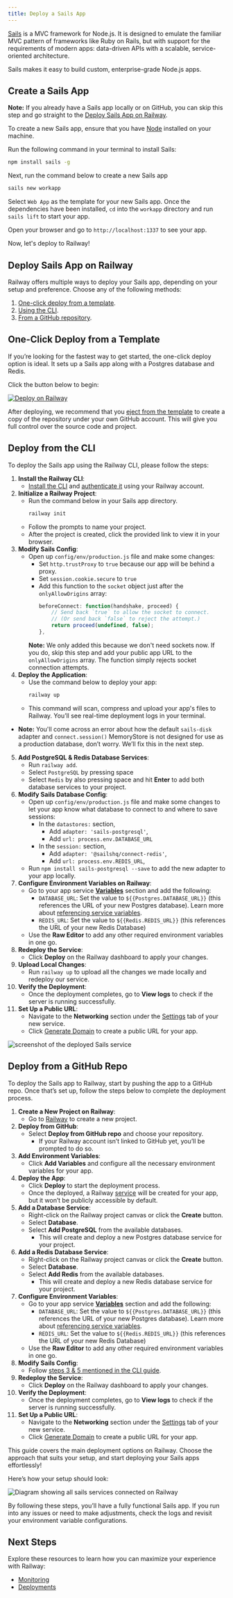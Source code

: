 ```yaml
---
title: Deploy a Sails App
---
```


[Sails](https://sailsjs.com) is a MVC framework for Node.js. It is designed to emulate the familiar MVC pattern of frameworks like Ruby on Rails, but with support for the requirements of modern apps: data-driven APIs with a scalable, service-oriented architecture.

Sails makes it easy to build custom, enterprise-grade Node.js apps.

## Create a Sails App

**Note:** If you already have a Sails app locally or on GitHub, you can skip this step and go straight to the [Deploy Sails App on Railway](#deploy-sails-app-on-railway).

To create a new Sails app, ensure that you have [Node](https://nodejs.org/en/learn/getting-started/how-to-install-nodejs) installed on your machine.

Run the following command in your terminal to install Sails:

```bash
npm install sails -g
```

Next, run the command below to create a new Sails app

```bash
sails new workapp
```

Select `Web App` as the template for your new Sails app. Once the dependencies have been installed, `cd` into the `workapp` directory and run `sails lift` to start your app.

Open your browser and go to `http://localhost:1337` to see your app.

Now, let's deploy to Railway!

## Deploy Sails App on Railway

Railway offers multiple ways to deploy your Sails app, depending on your setup and preference. Choose any of the following methods:

1. [One-click deploy from a template](#one-click-deploy-from-a-template).
2. [Using the CLI](#deploy-from-the-cli).
3. [From a GitHub repository](#deploy-from-a-github-repo).

## One-Click Deploy from a Template

If you’re looking for the fastest way to get started, the one-click deploy option is ideal. It sets up a Sails app along with a Postgres database and Redis.

Click the button below to begin:

[![Deploy on Railway](https://railway.app/button.svg)](https://railway.app/new/template/t3sAEH)

After deploying, we recommend that you [eject from the template](/guides/deploy#eject-from-template-repository) to create a copy of the repository under your own GitHub account. This will give you full control over the source code and project.

## Deploy from the CLI

To deploy the Sails app using the Railway CLI, please follow the steps:

1. **Install the Railway CLI**:
    - <a href="/guides/cli#installing-the-cli" target="_blank">Install the CLI</a> and <a href="/guides/cli#authenticating-with-the-cli" target="_blank">authenticate it</a> using your Railway account.
2. **Initialize a Railway Project**:
    - Run the command below in your Sails app directory. 
        ```bash
        railway init
        ```
    - Follow the prompts to name your project.
    - After the project is created, click the provided link to view it in your browser.
3. **Modify Sails Config**:
    - Open up `config/env/production.js` file and make some changes:
        - Set `http.trustProxy` to `true` because our app will be behind a proxy.
        - Set `session.cookie.secure` to `true`
        - Add this function to the `socket` object just after the `onlyAllowOrigins` array:
            ```js
            beforeConnect: function(handshake, proceed) {
                // Send back `true` to allow the socket to connect.
                // (Or send back `false` to reject the attempt.)
                return proceed(undefined, false);
            },
            ```
       **Note:** We only added this because we don't need sockets now. If you do, skip this step and add your public app URL to the `onlyAllowOrigins` array. The function simply rejects socket connection attempts.
4. **Deploy the Application**:
    - Use the command below to deploy your app:
        ```bash
        railway up
        ```
    - This command will scan, compress and upload your app's files to Railway. You’ll see real-time deployment logs in your terminal.
 - **Note:** You'll come across an error about how the default `sails-disk` adapter and `connect.session()` MemoryStore  is not designed for use as a production database, don’t worry. We’ll fix this in the next step.
5. **Add PostgreSQL & Redis Database Services**:
    - Run `railway add`.
    - Select `PostgreSQL` by pressing space
    - Select `Redis` by also pressing space and hit **Enter** to add both database services to your project.
6. **Modify Sails Database Config**:
    - Open up `config/env/production.js` file and make some changes to let your app know what database to connect to and where to save sessions:
        - In the `datastores:` section,
            - Add `adapter: 'sails-postgresql'`,
            - Add `url: process.env.DATABASE_URL`
        - In the `session:` section, 
            - Add `adapter: '@sailshq/connect-redis'`,
            - Add `url: process.env.REDIS_URL`,
    - Run `npm install sails-postgresql --save` to add the new adapter to your app locally.
8. **Configure Environment Variables on Railway**:
    - Go to your app service <a href="/overview/the-basics#service-variables">**Variables**</a> section and add the following:
        - `DATABASE_URL`: Set the value to `${{Postgres.DATABASE_URL}}` (this references the URL of your new Postgres database). Learn more about [referencing service variables](/guides/variables#referencing-another-services-variable). 
        - `REDIS_URL`: Set the value to  `${{Redis.REDIS_URL}}` (this references the URL of your new Redis Database)
    - Use the **Raw Editor** to add any other required environment variables in one go.
9. **Redeploy the Service**:
    - Click **Deploy** on the Railway dashboard to apply your changes.
10. **Upload Local Changes**:
    - Run `railway up` to upload all the changes we made locally and redeploy our service.
11. **Verify the Deployment**:
    - Once the deployment completes, go to **View logs** to check if the server is running successfully.
12. **Set Up a Public URL**:
    - Navigate to the **Networking** section under the [Settings](/overview/the-basics#service-settings) tab of your new service.
    - Click [Generate Domain](/guides/public-networking#railway-provided-domain) to create a public URL for your app.

<Image src="https://res.cloudinary.com/railway/image/upload/f_auto,q_auto/v1728580600/docs/quick-start/new_sails_service.png"
alt="screenshot of the deployed Sails service"
layout="responsive"
width={2986} height={2140} quality={100} />


## Deploy from a GitHub Repo

To deploy the Sails app to Railway, start by pushing the app to a GitHub repo. Once that’s set up, follow the steps below to complete the deployment process.


1. **Create a New Project on Railway**:
    - Go to <a href="https://railway.app/new" target="_blank">Railway</a> to create a new project.
2. **Deploy from GitHub**: 
    - Select **Deploy from GitHub repo** and choose your repository.
        - If your Railway account isn’t linked to GitHub yet, you’ll be prompted to do so.
3. **Add Environment Variables**:
    - Click **Add Variables** and configure all the necessary environment variables for your app.
4. **Deploy the App**: 
    - Click **Deploy** to start the deployment process.
    - Once the deployed, a Railway [service](/guides/services) will be created for your app, but it won’t be publicly accessible by default.
5. **Add a Database Service**:
    - Right-click on the Railway project canvas or click the **Create** button.
    - Select **Database**.
    - Select **Add PostgreSQL** from the available databases.
        - This will create and deploy a new Postgres database service for your project.
6. **Add a Redis Database Service**:
    - Right-click on the Railway project canvas or click the **Create** button.
    - Select **Database**.
    - Select **Add Redis** from the available databases.
        - This will create and deploy a new Redis database service for your project.
7. **Configure Environment Variables**:
    - Go to your app service <a href="/overview/the-basics#service-variables">**Variables**</a> section and add the following:
        - `DATABASE_URL`: Set the value to `${{Postgres.DATABASE_URL}}` (this references the URL of your new Postgres database). Learn more about [referencing service variables](/guides/variables#referencing-another-services-variable). 
        - `REDIS_URL`: Set the value to  `${{Redis.REDIS_URL}}` (this references the URL of your new Redis Database) 
    - Use the **Raw Editor** to add any other required environment variables in one go.
8. **Modify Sails Config**:
    - Follow [steps 3 & 5 mentioned in the CLI guide](#deploy-from-the-cli).
8. **Redeploy the Service**:
    - Click **Deploy** on the Railway dashboard to apply your changes.
9. **Verify the Deployment**:
    - Once the deployment completes, go to **View logs** to check if the server is running successfully.
10. **Set Up a Public URL**:
    - Navigate to the **Networking** section under the [Settings](/overview/the-basics#service-settings) tab of your new service.
    - Click [Generate Domain](/guides/public-networking#railway-provided-domain) to create a public URL for your app.

This guide covers the main deployment options on Railway. Choose the approach that suits your setup, and start deploying your Sails apps effortlessly!

Here’s how your setup should look:

<Image src="https://res.cloudinary.com/railway/image/upload/f_auto,q_auto/v1728580319/docs/quick-start/all_services_connected.png" alt="Diagram showing all sails services connected on Railway" layout="responsive" width={2985} height={1815} quality={100} />

By following these steps, you’ll have a fully functional Sails app. If you run into any issues or need to make adjustments, check the logs and revisit your environment variable configurations.
 
## Next Steps

Explore these resources to learn how you can maximize your experience with Railway:

- [Monitoring](/guides/monitoring)
- [Deployments](/guides/deployments)